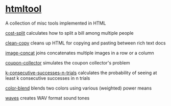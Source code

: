 # [htmltool](https://juroujin120.github.io/htmltool/)

A collection of misc tools implemented in HTML

[cost-split](cost-split.html) calculates how to split a bill among multiple people

[clean-copy](clean-copy.html) cleans up HTML for copying and pasting between rich text docs

[image-concat](image-concat.html) joins concatenates multiple images in a row or a column

[coupon-collector](coupon-collector.html) simulates the coupon collector's problem

[k-consecutive-successes-n-trials](k-consecutive-successes-n-trials.html) calculates the probability of seeing at least k consecutive successes in n trials

[color-blend](color-blend.html) blends two colors using various (weighted) power means

[waves](waves.html) creates WAV format sound tones
